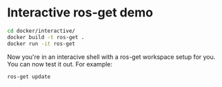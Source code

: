 # Interactive ros-get demo

```sh
cd docker/interactive/
docker build -t ros-get .
docker run -it ros-get
```
Now you're in an interacive shell with a ros-get workspace setup for you. You can now test it out. For example:
```sh
ros-get update
```
